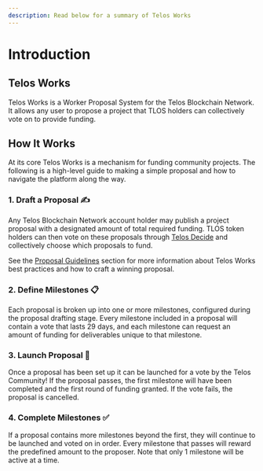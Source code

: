 ```yaml
---
description: Read below for a summary of Telos Works
---
```


# Introduction

## Telos Works

Telos Works is a Worker Proposal System for the Telos Blockchain Network. It allows any user to propose a project that TLOS holders can collectively vote on to provide funding.

## How It Works

At its core Telos Works is a mechanism for funding community projects. The following is a high-level guide to making a simple proposal and how to navigate the platform along the way.

### 1. Draft a Proposal ✍ 

Any Telos Blockchain Network account holder may publish a project proposal with a designated amount of total required funding. TLOS token holders can then vote on these proposals through [Telos Decide](../telos-decide/introduction.md) and collectively choose which proposals to fund.

See the [Proposal Guidelines](guidelines.md) section for more information about Telos Works best practices and how to craft a winning proposal.

### 2. Define Milestones 📋 

Each proposal is broken up into one or more milestones, configured during the proposal drafting stage. Every milestone included in a proposal will contain a vote that lasts 29 days, and each milestone can request an amount of funding for deliverables unique to that milestone.

### 3. Launch Proposal 🚀 

Once a proposal has been set up it can be launched for a vote by the Telos Community! If the proposal passes, the first milestone will have been completed and the first round of funding granted. If the vote fails, the proposal is cancelled. 

### 4. Complete Milestones ✅ 

If a proposal contains more milestones beyond the first, they will continue to be launched and voted on in order. Every milestone that passes will reward the predefined amount to the proposer. Note that only 1 milestone will be active at a time.


